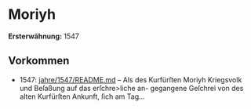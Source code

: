 # Moriyh

**Ersterwähnung:** 1547

## Vorkommen
- 1547: [jahre/1547/README.md](../jahre/1547/README.md) – Als des Kurfürſten
Moriyh Kriegsvolk und Beſaßung auf das erſchre>liche an-
gegangene Geſchrei von des alten Kurfürſten Ankunft, ſich
am Tag...
